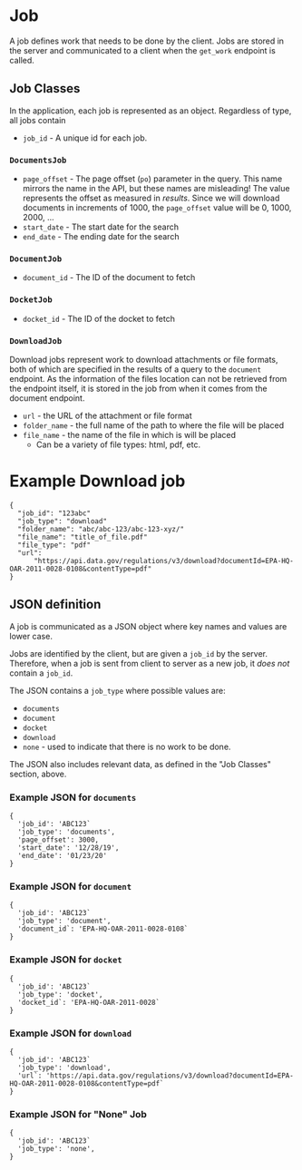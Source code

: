# Job

A job defines work that needs to be done by the client.  Jobs are stored in the server and communicated to a client when the `get_work` endpoint is called.

## Job Classes

In the application, each job is represented as an object.  Regardless of type, all jobs contain

* `job_id` - A unique id for each job.

### `DocumentsJob`

* `page_offset` - The page offset (`po`) parameter in the query.  This name mirrors the name in the API, but these names are misleading!  The value represents the offset as measured in *results*.  Since we will download documents in increments of 1000, the `page_offset` value will be 0, 1000, 2000, ...
* `start_date` - The start date for the search
* `end_date` - The ending date for the search


### `DocumentJob`

* `document_id` - The ID of the document to fetch

### `DocketJob`

* `docket_id` - The ID of the docket to fetch

### `DownloadJob`

Download jobs represent work to download attachments or file formats, both of which are specified in the results of a query to the `document` endpoint. As the information of the files location can not be retrieved from the endpoint itself, it is stored in the job from when it comes from the document endpoint.
* `url` - the URL of the attachment or file format
* `folder_name` - the full name of the path to where the file will be placed
* `file_name` - the name of the file in which is will be placed
  * Can be a variety of file types: html, pdf, etc.

# Example Download job
```
{
  "job_id": "123abc"
  "job_type": "download"
  "folder_name": "abc/abc-123/abc-123-xyz/"
  "file_name": "title_of_file.pdf"
  "file_type": "pdf"
  "url": 
      "https://api.data.gov/regulations/v3/download?documentId=EPA-HQ-OAR-2011-0028-0108&contentType=pdf"
}
```


## JSON definition

A job is communicated as a JSON object where key names and values are lower case.  

Jobs are identified by the client, but are given a `job_id` by the server.  Therefore, when a job is sent from client to server as a new job, it *does not* contain a `job_id`.

The JSON contains a `job_type` where possible values are:

  * `documents`
  * `document`
  * `docket`
  * `download`
  * `none` - used to indicate that there is no work to be done.

The JSON also includes relevant data, as defined in the "Job Classes" section, above.


### Example JSON for `documents`

```
{
  'job_id': 'ABC123`
  'job_type': 'documents',
  'page_offset': 3000,
  'start_date': '12/28/19',
  'end_date': '01/23/20'
}  
```

### Example JSON for `document`

```
{
  'job_id': 'ABC123`
  'job_type': 'document',
  'document_id`: 'EPA-HQ-OAR-2011-0028-0108`
}  
```

### Example JSON for `docket`

```
{
  'job_id': 'ABC123`
  'job_type': 'docket',
  'docket_id`: 'EPA-HQ-OAR-2011-0028`
}  
```

### Example JSON for `download`

```
{
  'job_id': 'ABC123`
  'job_type': 'download',
  'url`: 'https://api.data.gov/regulations/v3/download?documentId=EPA-HQ-OAR-2011-0028-0108&contentType=pdf`
}  
```

### Example JSON for "None" Job

```
{
  'job_id': 'ABC123`
  'job_type': 'none',
}  
```

